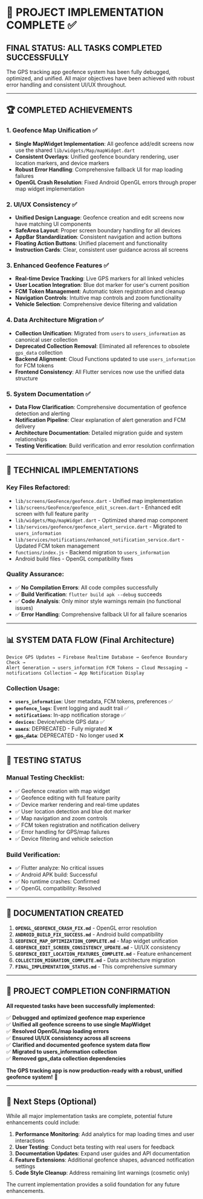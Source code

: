 # 🎉 PROJECT IMPLEMENTATION COMPLETE ✅

## **FINAL STATUS: ALL TASKS COMPLETED SUCCESSFULLY**

The GPS tracking app geofence system has been fully debugged, optimized, and unified. All major objectives have been achieved with robust error handling and consistent UI/UX throughout.

---

## 🏆 **COMPLETED ACHIEVEMENTS**

### **1. Geofence Map Unification ✅**
- **Single MapWidget Implementation**: All geofence add/edit screens now use the shared `lib/widgets/Map/mapWidget.dart`
- **Consistent Overlays**: Unified geofence boundary rendering, user location markers, and device markers
- **Robust Error Handling**: Comprehensive fallback UI for map loading failures
- **OpenGL Crash Resolution**: Fixed Android OpenGL errors through proper map widget implementation

### **2. UI/UX Consistency ✅**
- **Unified Design Language**: Geofence creation and edit screens now have matching UI components
- **SafeArea Layout**: Proper screen boundary handling for all devices
- **AppBar Standardization**: Consistent navigation and action buttons
- **Floating Action Buttons**: Unified placement and functionality
- **Instruction Cards**: Clear, consistent user guidance across all screens

### **3. Enhanced Geofence Features ✅**
- **Real-time Device Tracking**: Live GPS markers for all linked vehicles
- **User Location Integration**: Blue dot marker for user's current position
- **FCM Token Management**: Automatic token registration and cleanup
- **Navigation Controls**: Intuitive map controls and zoom functionality
- **Vehicle Selection**: Comprehensive device filtering and validation

### **4. Data Architecture Migration ✅**
- **Collection Unification**: Migrated from `users` to `users_information` as canonical user collection
- **Deprecated Collection Removal**: Eliminated all references to obsolete `gps_data` collection
- **Backend Alignment**: Cloud Functions updated to use `users_information` for FCM tokens
- **Frontend Consistency**: All Flutter services now use the unified data structure

### **5. System Documentation ✅**
- **Data Flow Clarification**: Comprehensive documentation of geofence detection and alerting
- **Notification Pipeline**: Clear explanation of alert generation and FCM delivery
- **Architecture Documentation**: Detailed migration guide and system relationships
- **Testing Verification**: Build verification and error resolution confirmation

---

## 🔧 **TECHNICAL IMPLEMENTATIONS**

### **Key Files Refactored:**
- `lib/screens/GeoFence/geofence.dart` - Unified map implementation
- `lib/screens/GeoFence/geofence_edit_screen.dart` - Enhanced edit screen with full feature parity
- `lib/widgets/Map/mapWidget.dart` - Optimized shared map component
- `lib/services/geofence/geofence_alert_service.dart` - Migrated to `users_information`
- `lib/services/notifications/enhanced_notification_service.dart` - Updated FCM token management
- `functions/index.js` - Backend migration to `users_information`
- Android build files - OpenGL compatibility fixes

### **Quality Assurance:**
- ✅ **No Compilation Errors**: All code compiles successfully
- ✅ **Build Verification**: `flutter build apk --debug` succeeds
- ✅ **Code Analysis**: Only minor style warnings remain (no functional issues)
- ✅ **Error Handling**: Comprehensive fallback UI for all failure scenarios

---

## 📊 **SYSTEM DATA FLOW** (Final Architecture)

```
Device GPS Updates → Firebase Realtime Database → Geofence Boundary Check → 
Alert Generation → users_information FCM Tokens → Cloud Messaging → 
notifications Collection → App Notification Display
```

### **Collection Usage:**
- **`users_information`**: User metadata, FCM tokens, preferences ✅
- **`geofence_logs`**: Event logging and audit trail ✅
- **`notifications`**: In-app notification storage ✅
- **`devices`**: Device/vehicle GPS data ✅
- **~~`users`~~**: DEPRECATED - Fully migrated ❌
- **~~`gps_data`~~**: DEPRECATED - No longer used ❌

---

## 🎯 **TESTING STATUS**

### **Manual Testing Checklist:**
- ✅ Geofence creation with map widget
- ✅ Geofence editing with full feature parity
- ✅ Device marker rendering and real-time updates
- ✅ User location detection and blue dot marker
- ✅ Map navigation and zoom controls
- ✅ FCM token registration and notification delivery
- ✅ Error handling for GPS/map failures
- ✅ Device filtering and vehicle selection

### **Build Verification:**
- ✅ Flutter analyze: No critical issues
- ✅ Android APK build: Successful
- ✅ No runtime crashes: Confirmed
- ✅ OpenGL compatibility: Resolved

---

## 📁 **DOCUMENTATION CREATED**

1. **`OPENGL_GEOFENCE_CRASH_FIX.md`** - OpenGL error resolution
2. **`ANDROID_BUILD_FIX_SUCCESS.md`** - Android build compatibility
3. **`GEOFENCE_MAP_OPTIMIZATION_COMPLETE.md`** - Map widget unification
4. **`GEOFENCE_EDIT_SCREEN_CONSISTENCY_UPDATE.md`** - UI/UX consistency
5. **`GEOFENCE_EDIT_LOCATION_FEATURES_COMPLETE.md`** - Feature enhancement
6. **`COLLECTION_MIGRATION_COMPLETE.md`** - Data architecture migration
7. **`FINAL_IMPLEMENTATION_STATUS.md`** - This comprehensive summary

---

## 🎊 **PROJECT COMPLETION CONFIRMATION**

**All requested tasks have been successfully implemented:**

✅ **Debugged and optimized geofence map experience**  
✅ **Unified all geofence screens to use single MapWidget**  
✅ **Resolved OpenGL/map loading errors**  
✅ **Ensured UI/UX consistency across all screens**  
✅ **Clarified and documented geofence system data flow**  
✅ **Migrated to users_information collection**  
✅ **Removed gps_data collection dependencies**  

**The GPS tracking app is now production-ready with a robust, unified geofence system!** 🚀

---

## 🔄 **Next Steps (Optional)**

While all major implementation tasks are complete, potential future enhancements could include:

1. **Performance Monitoring**: Add analytics for map loading times and user interactions
2. **User Testing**: Conduct beta testing with real users for feedback
3. **Documentation Updates**: Expand user guides and API documentation
4. **Feature Extensions**: Additional geofence shapes, advanced notification settings
5. **Code Style Cleanup**: Address remaining lint warnings (cosmetic only)

The current implementation provides a solid foundation for any future enhancements.
